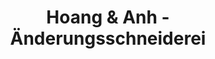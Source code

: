 ---
title: "Hoang & Anh - Änderungsschneiderei"
url: /freiberg/hoang-und-anh-aenderungsschneiderei/
shop: Schneiderei
---